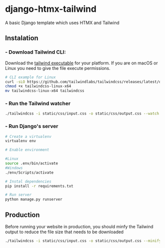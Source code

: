 # django-htmx-tailwind

A basic Django template which uses HTMX and Tailwind

## Instalation

### - Download Tailwind CLI:

Download the [tailwind executable](https://github.com/tailwindlabs/tailwindcss/releases) for your platform. If you are on macOS or Linux you need to give the file execute permissions.

```bash
# CLI example for Linux
curl -sLO https://github.com/tailwindlabs/tailwindcss/releases/latest/download/tailwindcss-linux-x64
chmod +x tailwindcss-linux-x64
mv tailwindcss-linux-x64 tailwindcss
```

### - Run the Tailwind watcher

```bash
./tailwindcss -i static/css/input.css -o static/css/output.css --watch
```

### - Run Django's server

```bash
# Create a virtualenv
virtualenv env

# Enable environment

#Linux
source .env/bin/activate
#Windows
./env/Scripts/activate

# Instal dependencies
pip install -r requirements.txt

# Run server
python manage.py runserver
```

## Production

Before running your website in production, you should minfy the Tailwind output to reduce the file size that needs to be downloaded

```bash
./tailwindcss -i static/css/input.css -o static/css/output.css --minify
```
